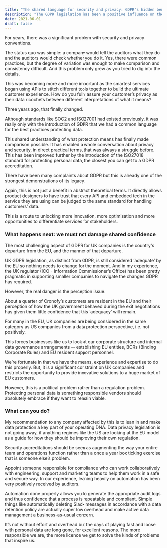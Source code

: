 ```yaml
---
title: "The shared language for security and privacy: GDPR's hidden benefit 3 years on"
description: "The GDPR legislation has been a positive influence on the way we discuss and compare data privacy controls."
date: 2021-06-01
draft: false
---
```


For years, there was a significant problem with security and privacy conventions.

The status quo was simple: a company would tell the auditors what they do and the auditors would check whether you do it. Yes, there were common practices, but the degree of variation was enough to make comparison and consistency difficult. And this problem only grew as you tried to dig into the details.

This was becoming more and more important as the smartest services began using APIs to stitch different tools together to build the ultimate customer experience. How do you fully assure your customer’s privacy as their data ricochets between different interpretations of what it means?

Three years ago, that finally changed.

Although standards like SOC2 and ISO27001 had existed previously, it was really only with the introduction of GDPR that we had a common language for the best practices protecting data.

This shared understanding of what protection means has finally made comparison possible. It has enabled a whole conversation about privacy and security, in direct practical terms, that was always a struggle before. This has been improved further by the introduction of the ISO27018 standard for protecting personal data, the closest you can get to a GDPR accreditation.

There have been many complaints about GDPR but this is already one of the strongest demonstrations of its legacy.

Again, this is not just a benefit in abstract theoretical terms. It directly allows product designers to have trust that every API and embedded tech in the service they are using can be judged to the same standard for handling customers’ data.

This is a route to unlocking more innovation, more optimisation and more opportunities to differentiate services for stakeholders.

### What happens next: we must not damage shared confidence

The most challenging aspect of GDPR for UK companies is the country's departure from the EU, and the manner of that departure.

UK GDPR legislation, as distinct from GDPR, is still considered ‘adequate’ by the EU so nothing needs to change for the moment. And in my experience, the UK regulator (ICO - Information Commissioner’s Office) has been pretty pragmatic in supporting smaller companies to navigate the changes GDPR has required.

However, the real danger is the perception issue.

About a quarter of Cronofy’s customers are resident in the EU and their perception of how the UK government behaved during the exit negotiations has given them little confidence that this ‘adequacy’ will remain.

For many in the EU, UK companies are being considered in the same category as US companies from a data protection perspective, i.e. not positively.

This forces businesses like us to look at our corporate structure and internal data governance arrangements -- establishing EU entities, BCRs (Binding Corporate Rules) and EU resident support personnel.

We’re fortunate in that we have the means, experience and expertise to do this properly. But, it is a significant constraint on UK companies and restricts the opportunity to provide innovative solutions to a huge market of EU customers.

However, this is a political problem rather than a regulation problem. Protecting personal data is something responsible vendors should absolutely embrace if they want to remain viable.

### What can you do?

My recommendation to any company affected by this is to lean in and make data protection a key part of your operating DNA. Data privacy legislation is not going away, if anything regimes like the US are looking at the EU model as a guide for how they should be improving their own regulation.

Security accreditations should be seen as augmenting the way your entire team and operations function rather than a once a year box ticking exercise that is someone else’s problem.

Appoint someone responsible for compliance who can work collaboratively with engineering, support and marketing teams to help them work in a safe and secure way. In our experience, leaning heavily on automation has been very positively received by auditors.

Automation done properly allows you to generate the appropriate audit logs and thus confidence that a process is repeatable and compliant. Simple things like automatically deleting Slack messages in accordance with a data retention policy are actually super low overhead and make active data management a business-as-usual concern.

It’s not without effort and overhead but the days of playing fast and loose with personal data are long gone, for excellent reasons. The more responsible we are, the more licence we get to solve the kinds of problems that inspire us.